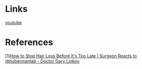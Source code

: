 # Links
[youtube](https://www.youtube.com/channel/UC2D2CMWXMOVWx7giW1n3LIg)

# References
[1][How to Stop Hair Loss Before it's Too Late | Surgeon Reacts to @hubermanlab - Doctor Gary Linkov](https://www.youtube.com/watch?v=_ZwGXMIsRX8)